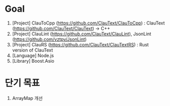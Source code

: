 # Goal
  1. [Project] ClauToCpp (https://github.com/ClauText/ClauToCpp) : ClauText (https://github.com/ClauText/ClauText) -> C++
  2. [Project] ClauLint (https://github.com/ClauText/ClauLint), JsonLint (https://github.com/vztpv/JsonLint)
  3. [Project] ClauRS (https://github.com/ClauText/ClauTextRS) : Rust version of ClauText
  4. [Language] Node.js
  5. [Library] Boost.Asio

# 단기 목표
  1. ArrayMap 개선

